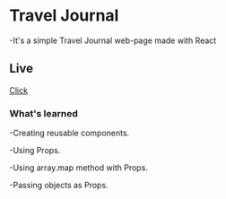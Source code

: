 # Travel Journal

-It's a simple Travel Journal web-page made with React

## Live

[Click](link)

### What's learned

-Creating reusable components.

-Using Props.

-Using array.map method with Props.

-Passing objects as Props.
